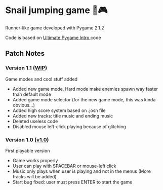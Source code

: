 # Snail jumping game 🐌🎮

Runner-like game developed with Pygame 2.1.2

Code is based on <a href="https://github.com/clear-code-projects/UltimatePygameIntro"> Ultimate Pygame Intro </a> code

## Patch Notes

### Version 1.1 (<a href="https://github.com/maria-celticfort/snail-jumping-game/tree/develop">WIP</a>)

Game modes and cool stuff added

<ul>
  <li>Added new game mode. Hard mode make enemies spawn way faster than default mode</li>
  <li>Added game mode selector (for the new game mode, this was kinda obvious...)</li>
  <li>Added high score system based on .josn file</li>
  <li>Added new tracks: title music and ending music</li>
  <li>Deleted useless code</li>
  <li>Disabled mouse left-click playing because of glitching</li>
</ul>

### Version 1.0 (<a href="https://github.com/maria-celticfort/snail-jumping-game/tree/v1.0">v1.0</a>)

First playable version

<ul>
  <li>Game works properly</li>
  <li>User can play with SPACEBAR or mouse-left click</li>
  <li>Music only plays when user is playing and not in the menus (More tracks will be added)</li>
  <li>Start bug fixed: user must press ENTER to start the game</li>
</ul>

